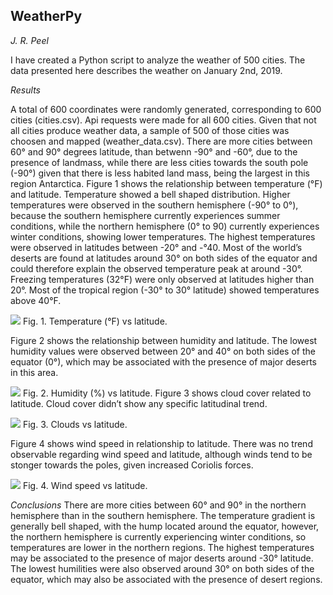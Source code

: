 
## WeatherPy
*J. R. Peel*

I have created a Python script to analyze the weather of 500 cities. The data presented here describes the weather on January 2nd, 2019.

*Results*

A total of 600 coordinates were randomly generated, corresponding to 600 cities (cities.csv). Api requests were made for all 600 cities. Given that not all cities produce weather data, a sample of 500 of those cities was choosen and mapped (weather_data.csv).
There are more cities between 60° and 90° degrees latitude, than betwenn -90° and -60°, due to the presence of landmass, while there are less cities towards the south pole (-90°) given that there is less habited land mass, being the largest in this region Antarctica. 
Figure 1 shows the relationship between temperature (°F) and latitude. Temperature showed a bell shaped distribution. Higher temperatures were observed in the southern hemisphere (-90° to 0°), because the southern hemisphere currently experiences summer conditions, while the northern hemisphere (0° to 90) currently experiences winter conditions, showing lower temperatures. The highest temperatures were observed in latitudes between -20° and -°40. Most of the world’s deserts are found at latitudes around 30° on both sides of the equator and could therefore explain the observed temperature peak at around -30°. Freezing temperatures (32°F) were only observed at latitudes higher than 20°. Most of the tropical region (-30° to 30° latitude) showed temperatures above 40°F. 

![](https://github.com/JoannePeel/What-s-the-weather-like-/blob/master/Lat_Temp.png) 
Fig. 1. Temperature (°F) vs latitude.

Figure 2 shows the relationship between humidity and latitude. The lowest humidity values were observed between 20° and 40° on both sides of the equator (0°), which may be associated with the presence of major deserts in this area. 

![](https://github.com/JoannePeel/What-s-the-weather-like-/blob/master/Lat_Hum.png)
Fig. 2. Humidity (%) vs latitude.
Figure 3 shows cloud cover related to latitude. Cloud cover didn’t show any specific latitudinal trend.
 
![](https://github.com/JoannePeel/What-s-the-weather-like-/blob/master/Lat_Cloud.png)
Fig. 3. Clouds vs latitude.

Figure 4 shows wind speed in relationship to latitude. There was no trend observable regarding wind speed and latitude, although winds tend to be stonger towards the poles, given increased Coriolis forces.

![](https://github.com/JoannePeel/What-s-the-weather-like-/blob/master/Lat_wind.png)
Fig. 4. Wind speed vs latitude.

*Conclusions* 
There are more cities between 60° and 90° in the northern hemisphere than in the southern hemisphere.
The temperature gradient is generally bell shaped, with the hump located around the equator, however, the northern hemisphere is currently experiencing winter conditions, so temperatures are lower in the northern regions. The highest temperatures may be associated to the presence of major deserts around -30° latitude.
The lowest humilities were also observed around 30° on both sides of the equator, which may also be associated with the presence of desert regions.

